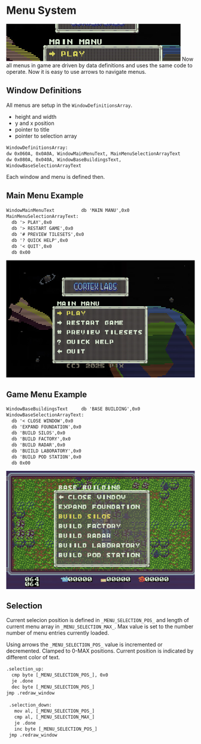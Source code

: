 # Menu System
![Menu header](menu.jpg)
Now all menus in game are driven by data definitions and uses the same code to operate. Now it is easy to use arrows to navigate menus.

## Window Definitions

All menus are setup in the ```WindowDefinitionsArray```.
* height and width
* y and x position
* pointer to title
* pointer to selection array

```
WindowDefinitionsArray:
dw 0x060A, 0x0A0A, WindowMainMenuText, MainMenuSelectionArrayText
dw 0x080A, 0x040A, WindowBaseBuildingsText, WindowBaseSelectionArrayText
```

Each window and menu is defined then.

## Main Menu Example

```
WindowMainMenuText          db 'MAIN MANU',0x0
MainMenuSelectionArrayText:
  db '> PLAY',0x0
  db '> RESTART GAME',0x0
  db '# PREVIEW TILESETS',0x0
  db '? QUICK HELP',0x0
  db '< QUIT',0x0
  db 0x00
```
![main menu screenshot](menu-main.jpg)

## Game Menu Example

```
WindowBaseBuildingsText     db 'BASE BUILDING',0x0
WindowBaseSelectionArrayText:
  db '< CLOSE WINDOW',0x0
  db 'EXPAND FOUNDATION',0x0
  db 'BUILD SILOS',0x0
  db 'BUILD FACTORY',0x0
  db 'BUILD RADAR',0x0
  db 'BUIILD LABORATORY',0x0
  db 'BUILD POD STATION',0x0
  db 0x00
```
![game menu screenshot](menu-game.jpg)

## Selection
Current selecion position is defined in ```_MENU_SELECTION_POS_``` and length of current menu array in ```_MENU_SELECTION_MAX_```. Max value is set to the number number of menu entries currently loaded.

Using arrows the ```_MENU_SELECTION_POS_``` value is incremented or decremented. Clamped to 0-MAX positions. Current position is indicated by different color of text.

```
.selection_up:
  cmp byte [_MENU_SELECTION_POS_], 0x0
  je .done
  dec byte [_MENU_SELECTION_POS_]
jmp .redraw_window

 .selection_down:
   mov al, [_MENU_SELECTION_POS_]
   cmp al, [_MENU_SELECTION_MAX_]
   je .done
   inc byte [_MENU_SELECTION_POS_]
 jmp .redraw_window
```
